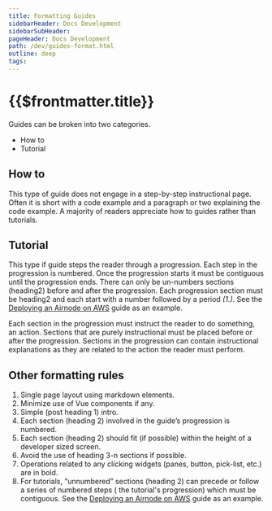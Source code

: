 ```yaml
---
title: Formatting Guides
sidebarHeader: Docs Development
sidebarSubHeader:
pageHeader: Docs Development
path: /dev/guides-format.html
outline: deep
tags:
---
```


<PageHeader/>

# {{$frontmatter.title}}

Guides can be broken into two categories.

- How to
- Tutorial

## How to

This type of guide does not engage in a step-by-step instructional page. Often
it is short with a code example and a paragraph or two explaining the code
example. A majority of readers appreciate how to guides rather than tutorials.

## Tutorial

This type if guide steps the reader through a progression. Each step in the
progression is numbered. Once the progression starts it must be contiguous until
the progression ends. There can only be un-numbers sections (heading2) before
and after the progression. Each progression section must be heading2 and each
start with a number followed by a period _(1.)_. See the
[Deploying an Airnode on AWS](/guides/airnode/deploy-airnode/deploy-aws/) guide
as an example.

Each section in the progression must instruct the reader to do something, an
action. Sections that are purely instructional must be placed before or after
the progression. Sections in the progression can contain instructional
explanations as they are related to the action the reader must perform.

## Other formatting rules

1. Single page layout using markdown elements.
1. Minimize use of Vue components if any.
1. Simple (post heading 1) intro.
1. Each section (heading 2) involved in the guide’s progression is numbered.
1. Each section (heading 2) should fit (if possible) within the height of a
   developer sized screen.
1. Avoid the use of heading 3-n sections if possible.
1. Operations related to any clicking widgets (panes, button, pick-list, etc.)
   are in bold.
1. For tutorials, “unnumbered” sections (heading 2) can precede or follow a
   series of numbered steps ( the tutorial's progression) which must be
   contiguous. See the
   [Deploying an Airnode on AWS](/guides/airnode/deploy-airnode/deploy-aws/)
   guide as an example.
